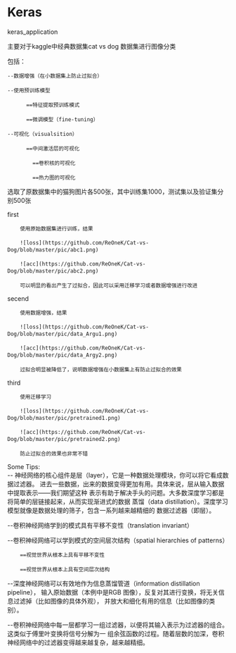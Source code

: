 # Keras
keras_application


主要对于kaggle中经典数据集cat vs dog 数据集进行图像分类

    
包括：

    --数据增强（在小数据集上防止过拟合）
        
    --使用预训练模型
            
          ==特征提取预训练模式
            
          ==微调模型（fine-tuning）
            
    --可视化（visualsition）
        
          ==中间激活层的可视化
            
            ==卷积核的可视化
            
            ==热力图的可视化
            
 
选取了原数据集中的猫狗图片各500张，其中训练集1000，测试集以及验证集分别500张

first

        使用原始数据集进行训练，结果
        
        ![loss](https://github.com/ReOneK/Cat-vs-Dog/blob/master/pic/abc1.png)
        
        ![acc](https://github.com/ReOneK/Cat-vs-Dog/blob/master/pic/abc2.png)
        
        可以明显的看出产生了过拟合，因此可以采用迁移学习或者数据增强进行改进
        
secend
        
        使用数据增强，结果
        
        ![loss](https://github.com/ReOneK/Cat-vs-Dog/blob/master/pic/data_Argu1.png)
        
        ![acc](https://github.com/ReOneK/Cat-vs-Dog/blob/master/pic/data_Argy2.png)
        
        过拟合明显被降低了，说明数据增强在小数据集上有防止过拟合的效果
        
third
        
        使用迁移学习
        
        ![loss](https://github.com/ReOneK/Cat-vs-Dog/blob/master/pic/pretrained1.png)
        
        ![acc](https://github.com/ReOneK/Cat-vs-Dog/blob/master/pic/pretrained2.png)
        
        防止过拟合的效果也非常不错
        

Some Tips:    
  --  神经网络的核心组件是层（layer），它是一种数据处理模块，你可以将它看成数据过滤器。
    进去一些数据，出来的数据变得更加有用。具体来说，层从输入数据中提取表示——我们期望这种
    表示有助于解决手头的问题。大多数深度学习都是将简单的层链接起来，从而实现渐进式的数据
    蒸馏（data distillation）。深度学习模型就像是数据处理的筛子，包含一系列越来越精细的
    数据过滤器（即层）。


     
  --卷积神经网络学到的模式具有平移不变性（translation invariant）
   
  --卷积神经网络可以学到模式的空间层次结构（spatial hierarchies of patterns）
    
        ==视觉世界从根本上具有平移不变性
        
        ==视觉世界从根本上具有空间层次结构
    
   
  --深度神经网络可以有效地作为信息蒸馏管道（information distillation pipeline），
    输入原始数据（本例中是RGB 图像），反复对其进行变换，将无关信息过滤掉（比如图像的具体外观），
    并放大和细化有用的信息（比如图像的类别）。
     
     
  --卷积神经网络中每一层都学习一组过滤器，以便将其输入表示为过滤器的组合。这类似于傅里叶变换将信号分解为一
    组余弦函数的过程。随着层数的加深，卷积神经网络中的过滤器变得越来越复杂，越来越精细。
   
